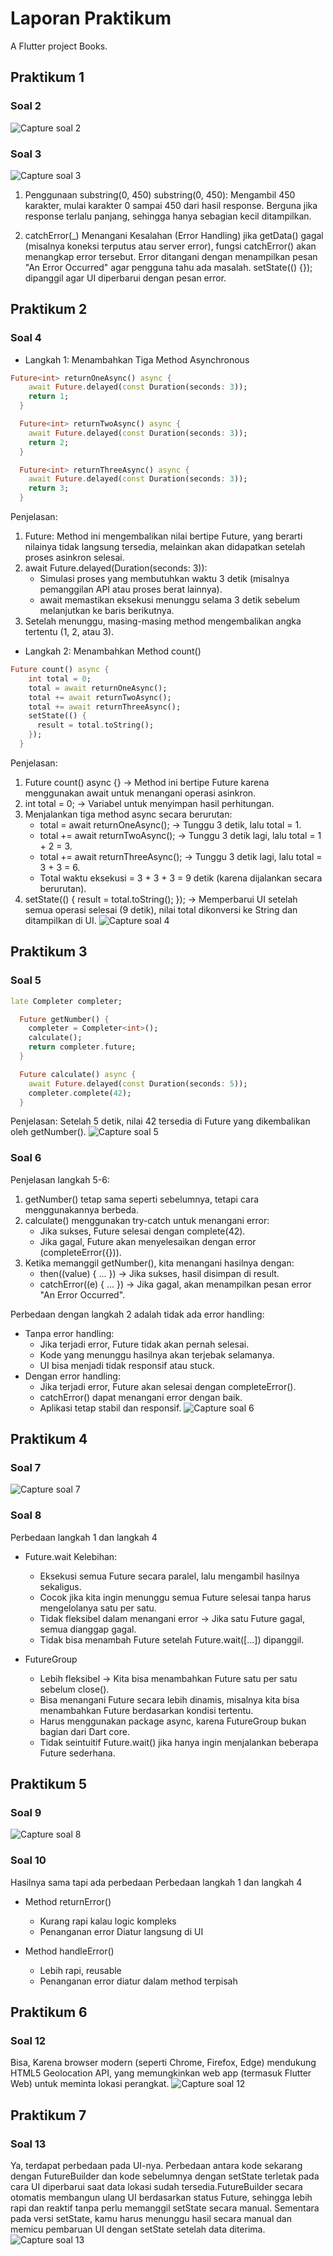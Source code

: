# Laporan Praktikum

A Flutter project Books.

## Praktikum 1
### Soal 2
![Capture soal 2](assets/books1.png)

### Soal 3
![Capture soal 3](assets/books2.gif)

1. Penggunaan substring(0, 450)
substring(0, 450): Mengambil 450 karakter, mulai karakter 0 sampai 450 dari hasil response.
Berguna jika response terlalu panjang, sehingga hanya sebagian kecil ditampilkan.

2. catchError(_)
Menangani Kesalahan (Error Handling) jika getData() gagal (misalnya koneksi terputus atau server error), fungsi catchError() akan menangkap error tersebut.
Error ditangani dengan menampilkan pesan "An Error Occurred" agar pengguna tahu ada masalah. 
setState(() {}); dipanggil agar UI diperbarui dengan pesan error.

## Praktikum 2
### Soal 4
* Langkah 1: Menambahkan Tiga Method Asynchronous
```dart
Future<int> returnOneAsync() async {
    await Future.delayed(const Duration(seconds: 3));
    return 1;
  }

  Future<int> returnTwoAsync() async {
    await Future.delayed(const Duration(seconds: 3));
    return 2;
  }

  Future<int> returnThreeAsync() async {
    await Future.delayed(const Duration(seconds: 3));
    return 3;
  }
```

Penjelasan:
1. Future<int>: Method ini mengembalikan nilai bertipe Future<int>, yang berarti nilainya tidak langsung tersedia, melainkan akan didapatkan setelah proses asinkron selesai.
2. await Future.delayed(Duration(seconds: 3)): 
    - Simulasi proses yang membutuhkan waktu 3 detik (misalnya pemanggilan API atau proses berat lainnya).
    - await memastikan eksekusi menunggu selama 3 detik sebelum melanjutkan ke baris berikutnya.
3. Setelah menunggu, masing-masing method mengembalikan angka tertentu (1, 2, atau 3).

* Langkah 2: Menambahkan Method count()
```dart
Future count() async {
    int total = 0;
    total = await returnOneAsync();
    total += await returnTwoAsync();
    total += await returnThreeAsync();
    setState(() {
      result = total.toString();
    });
  }
```

Penjelasan:
1. Future count() async {} -> Method ini bertipe Future karena menggunakan await untuk menangani operasi asinkron.
2. int total = 0; -> Variabel untuk menyimpan hasil perhitungan.
3. Menjalankan tiga method async secara berurutan:
    - total = await returnOneAsync(); -> Tunggu 3 detik, lalu total = 1.
    - total += await returnTwoAsync(); -> Tunggu 3 detik lagi, lalu total = 1 + 2 = 3.
    - total += await returnThreeAsync(); -> Tunggu 3 detik lagi, lalu total = 3 + 3 = 6.
    - Total waktu eksekusi = 3 + 3 + 3 = 9 detik (karena dijalankan secara berurutan).
4. setState(() { result = total.toString(); }); -> Memperbarui UI setelah semua operasi selesai (9 detik), nilai total dikonversi ke String dan ditampilkan di UI.
![Capture soal 4](assets/books3.gif)

## Praktikum 3
### Soal 5
```dart
late Completer completer;

  Future getNumber() {
    completer = Completer<int>();
    calculate();
    return completer.future;
  }

  Future calculate() async {
    await Future.delayed(const Duration(seconds: 5));
    completer.complete(42);
  }
```
Penjelasan:
Setelah 5 detik, nilai 42 tersedia di Future yang dikembalikan oleh getNumber().
![Capture soal 5](assets/books4.gif)

### Soal 6
Penjelasan langkah 5-6:
1. getNumber() tetap sama seperti sebelumnya, tetapi cara menggunakannya berbeda.
2. calculate() menggunakan try-catch untuk menangani error:
    - Jika sukses, Future selesai dengan complete(42).
    - Jika gagal, Future akan menyelesaikan dengan error (completeError({})).
3. Ketika memanggil getNumber(), kita menangani hasilnya dengan:
    - then((value) { ... }) → Jika sukses, hasil disimpan di result.
    - catchError((e) { ... }) → Jika gagal, akan menampilkan pesan error "An Error Occurred".

Perbedaan dengan langkah 2 adalah tidak ada error handling:
* Tanpa error handling:
    - Jika terjadi error, Future tidak akan pernah selesai.
    - Kode yang menunggu hasilnya akan terjebak selamanya.
    - UI bisa menjadi tidak responsif atau stuck.
* Dengan error handling:
    - Jika terjadi error, Future akan selesai dengan completeError().
    - catchError() dapat menangani error dengan baik.
    - Aplikasi tetap stabil dan responsif.
![Capture soal 6](assets/books5.gif)

## Praktikum 4
### Soal 7
![Capture soal 7](assets/books6.gif)

### Soal 8
Perbedaan langkah 1 dan langkah 4
* Future.wait<int>
Kelebihan:
    - Eksekusi semua Future secara paralel, lalu mengambil hasilnya sekaligus.
    - Cocok jika kita ingin menunggu semua Future selesai tanpa harus mengelolanya satu per satu.
    - Tidak fleksibel dalam menangani error → Jika satu Future gagal, semua dianggap gagal.
    - Tidak bisa menambah Future setelah Future.wait([...]) dipanggil.

* FutureGroup<int>
    - Lebih fleksibel → Kita bisa menambahkan Future satu per satu sebelum close().
    - Bisa menangani Future secara lebih dinamis, misalnya kita bisa menambahkan Future berdasarkan kondisi tertentu.
    - Harus menggunakan package async, karena FutureGroup bukan bagian dari Dart core.
    - Tidak seintuitif Future.wait() jika hanya ingin menjalankan beberapa Future sederhana.

## Praktikum 5
### Soal 9
![Capture soal 8](assets/books7.gif)

### Soal 10
Hasilnya sama tapi ada perbedaan
Perbedaan langkah 1 dan langkah 4
* Method returnError()
    - Kurang rapi kalau logic kompleks
    - Penanganan error Diatur langsung di UI

* Method handleError()
    - Lebih rapi, reusable
    - Penanganan error diatur dalam method terpisah

## Praktikum 6
### Soal 12
Bisa, Karena browser modern (seperti Chrome, Firefox, Edge) mendukung HTML5 Geolocation API, yang memungkinkan web app (termasuk Flutter Web) untuk meminta lokasi perangkat.
![Capture soal 12](assets/books8.gif)

## Praktikum 7
### Soal 13
Ya, terdapat perbedaan pada UI-nya. Perbedaan antara kode sekarang dengan FutureBuilder dan kode sebelumnya dengan setState terletak pada cara UI diperbarui saat data lokasi sudah tersedia.FutureBuilder secara otomatis membangun ulang UI berdasarkan status Future, sehingga lebih rapi dan reaktif tanpa perlu memanggil setState secara manual. Sementara pada versi setState, kamu harus menunggu hasil secara manual dan memicu pembaruan UI dengan setState setelah data diterima.
![Capture soal 13](assets/books9.gif)